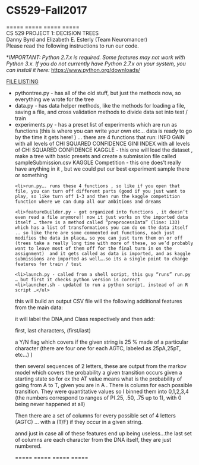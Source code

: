 # CS529-Fall2017

===== ===== ===== ===== </br>
CS 529 PROJECT 1: DECISION TREES </br>
Danny Byrd and Elizabeth E. Esterly (Team Neuromancer) </br>
Please read the following instructions to run our code. </br>

**IMPORTANT: Python 2.7.x is required. Some features may not work with Python 3.x. If you do not currently have Python 2.7.x on your system, you can install it here:* https://www.python.org/downloads/

<u>FILE LISTING</u><br>
<ul><li>pythontree.py - has all of the old stuff, but just the methods now, so everything we wrote for the tree
    <li>data.py - has data helper methods, like the methods for loading a file, saving a file, and cross validation methods to divide data set into test / train 
    <li>experiments.py - has a preset list of experiments which are run as functions (this is where you can write your own etc… data is ready to go by the time it gets here! ) … there are 4 functions that run: 
        INFO GAIN with all levels of CHI SQUARED CONFIDENCE 
        GINI INDEX with all levels of CHI SQUARED CONFIDENCE
        KAGGLE - this one will load the dataset , make a tree with basic presets and create a submission file called sampleSubmission.csv 
        KAGGLE Competition - this one does’t really have anything in it , but we could put our best experiment sample there or something 

    <li>run.py…. runs these 4 functions , so like if you open that file, you can turn off different parts (good if you just want to play, so like turn off 1-3 and then run the kaggle competition function where we can dump all our ambitions and dreams 
    
    <li>featureBuilder.py - got organized into functions , it doesn’t even read a file anymore!! now it just works on the imported data itself … there is a method called “preprocessData” (line: 133)  which has a list of transformations you can do on the data itself .. so like there are some commented out functions, each just modifies the data in place… so you can just turn them on or off (trees take a really long time with more of these, so we’d probably want to leave most of them off for the final turn in on the assignment)  and it gets called as data is imported, and as kaggle submissions are imported as well….so its a single point to change features for train / test 

    <li>launch.py - called from a shell script, this guy “runs” run.py … but first it checks python version is correct 
    <li>launcher.sh - updated to run a python script, instead of an R script …</ul>


this will build an output CSV file will the following additional features from the main data: 

it will label the DNA,and Class respectively and then add:

first, last characters, (first/last) 

a Y/N flag which covers if the given string is 25 % made of a particular character (there are four one for each AGTC, labeled as 25pA,25pT, etc...) ) 

then several sequences of 2 letters, these are output from the markov model which covers the probability a given transition occurs given a starting state 
so for ex the AT value means what is the probability of going from A to T, given you are in A . 
There is column for each possible transition. They were quantitative values so I binned them into 0,1,2,3,4 (the numbers correspond to ranges of P(.25, .50, .75 up to 1), with 0 being never happened at all)

Then there are a set of columns for every possible set of 4 letters (AGTC) ... with a (T/F) if they occur in a given string. 

annd just in case all of these features end up being useless...the last set of columns are each character from the DNA itself, they are just numbered.


===== ===== ===== ===== 
